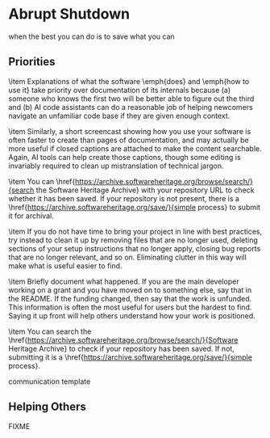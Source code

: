 # Abrupt Shutdown

<p class="subtitle">when the best you can do is to save what you can</p>

## Priorities

\item
  Explanations of what the software \emph{does} and \emph{how to use it}
  take priority over documentation of its internals
  because (a) someone who knows the first two will be better able to figure out the third
  and (b) AI code assistants can do a reasonable job of helping newcomers navigate an unfamiliar code base
  if they are given enough context.

\item
  Similarly,
  a short screencast showing how you use your software
  is often faster to create than pages of documentation,
  and may actually be more useful if closed captions are attached
  to make the content searchable.
  Again,
  AI tools can help create those captions,
  though some editing is invariably required to clean up mistranslation of technical jargon.

\item
  You can \href{https://archive.softwareheritage.org/browse/search/}{search the Software Heritage Archive} with your repository URL to check whether it has been saved.
  If your repository is not present, there is a \href{https://archive.softwareheritage.org/save/}{simple process} to submit it for archival.

\item
  If you do not have time to bring your project in line with best practices,
  try instead to clean it up by removing files that are no longer used,
  deleting sections of your setup instructions that no longer apply,
  closing bug reports that are no longer relevant,
  and so on.
  Eliminating clutter in this way will make what is useful easier to find.

\item
  Briefly document what happened.
  If you are the main developer working on a grant and you have moved on to something else,
  say that in the README.
  If the funding changed, then say that the work is unfunded.
  This information is often the most useful for users but the hardest to find.
  Saying it up front will help others understand how your work is positioned.

\item
  You can search the \href{https://archive.softwareheritage.org/browse/search/}{Software Heritage Archive}
  to check if your repository has been saved.
  If not,
  submitting it is a \href{https://archive.softwareheritage.org/save/}{simple process}.

communication template

## Helping Others

FIXME
